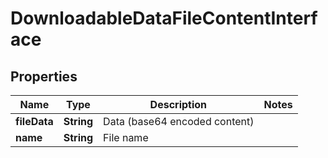 
# DownloadableDataFileContentInterface

## Properties
Name | Type | Description | Notes
------------ | ------------- | ------------- | -------------
**fileData** | **String** | Data (base64 encoded content) | 
**name** | **String** | File name | 



